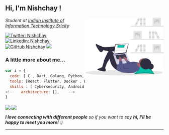 <h2> Hi, I'm  Nishchay !</h2>
<img align='right' src="https://github.com/codernishchay/codernishchay/blob/main/undraw_researching_22gp.svg" width="250">
<p><em>Student at <a href="http://iiits.in/">Indian Institute of Information Technology Sricity</a>
</em></p>

[![Twitter: Nishchay](https://img.shields.io/twitter/follow/nishchay_v_?style=social)](https://twitter.com/nishchay_v_)
[![Linkedin: Nishchay](https://img.shields.io/badge/-nishchay-blue?style=flat-square&logo=Linkedin&logoColor=white&link=https://www.linkedin.com/in/nishchay-verma-5a4a19193/)](https://www.linkedin.com/in/nishchay-verma-5a4a19193/)
[![GitHub Nishchay](https://img.shields.io/github/followers/codernishchay?label=follow&style=social)](https://github.com/codernishchay)
![](https://komarev.com/ghpvc/?username=codernishchay&color=green)

###  A little more about me...  

```javascript
var i = {
  code: [ C , Dart, Golang, Python, Bash, JavaScript, C++, TypeScript],
  tools: [React, Flutter, Docker , Express, GraphQL, RestApi],
  skills : [ Cybersecurity, Android Development, Backend Development], 
<!--   architecture: [],    -->
}
```

<a href="https://github.com/codernishchay">
<img align="center" src="https://github-readme-stats.vercel.app/api?username=codernishchay&show_icons=true&include_all_commits=true&theme=blue-green&count_private=true">
</a>
<a href="https://github.com/codernishchay/github-readme-stats">
<img align="center" src="https://github-readme-stats.anuraghazra1.vercel.app/api/top-langs/?username=codernishchay&layout=Demo&theme=blue-green" />
</a>

<em><b>I love connecting with different people</b> so if you want to say <b>hi, I'll be happy to meet you more!</b> :)</em>

---

